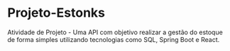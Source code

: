 # Projeto-Estonks
Atividade de Projeto - Uma API com objetivo realizar a gestão do estoque de forma simples utilizando tecnologias como SQL, Spring Boot e React.
